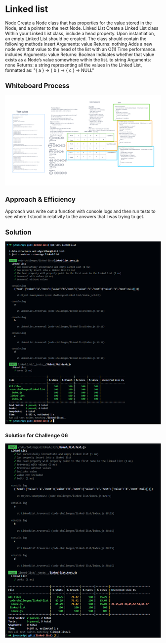 # Linked list
<!-- Description of the challenge -->
Node
Create a Node class that has properties for the value stored in the Node, and a pointer to the next Node.
Linked List
Create a Linked List class
Within your Linked List class, include a head property.
Upon instantiation, an empty Linked List should be created.
The class should contain the following methods
insert
Arguments: value
Returns: nothing
Adds a new node with that value to the head of the list with an O(1) Time performance.
includes
Arguments: value
Returns: Boolean
Indicates whether that value exists as a Node’s value somewhere within the list.
to string
Arguments: none
Returns: a string representing all the values in the Linked List, formatted as:
"{ a } -> { b } -> { c } -> NULL"

## Whiteboard Process
<!-- Embedded whiteboard image -->
![Whiteboard](../assets/challenge-06-whiteboard.png)

## Approach & Efficiency
<!-- What approach did you take? Why? What is the Big O space/time for this approach? -->
Approach was write out a function with console logs and then run tests to see where I stood in relativity to the answers that I was trying to get.

## Solution
<!-- Show how to run your code, and examples of it in action -->
![Solution](../assets/solution-linked-list-setup.png)

### Solution for Challenge 06
![Solution 06](../assets/solution-06.png)
